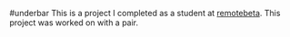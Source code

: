 #underbar
This is a project I completed as a student at [remotebeta](http://remotebeta.com). This project was worked on with a pair.